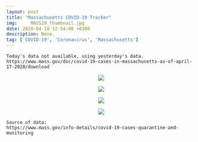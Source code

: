 ```yaml
---
layout: post
title: "Massachusetts COVID-19 Tracker"
img:     MASS19_thumbnail.jpg
date: 2020-04-18 12:54:00 +0300
description: None. 
tag: ['COVID-19', 'Coronavirus', 'Massachusetts']
---
```


    Today's data not available, using yesterday's data.
    https://www.mass.gov/doc/covid-19-cases-in-massachusetts-as-of-april-17-2020/download
    




<p align="center">
    <img src="https://sdamolini.github.io/assets/img/MASS19/output_8_0.png" style="max-width:840px;">
</p>





<p align="center">
    <img src="https://sdamolini.github.io/assets/img/MASS19/output_9_0.png" style="max-width:840px;">
</p>





<p align="center">
    <img src="https://sdamolini.github.io/assets/img/MASS19/output_13_0.png" style="max-width:840px;">
</p>





<p align="center">
    <img src="https://sdamolini.github.io/assets/img/MASS19/output_14_0.png" style="max-width:840px;">
</p>




    Source of data:
    https://www.mass.gov/info-details/covid-19-cases-quarantine-and-monitoring
    


